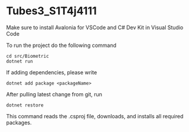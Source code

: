 # Tubes3_S1T4j4111

Make sure to install Avalonia for VSCode and C# Dev Kit in Visual Studio Code

To run the project do the following command
```
cd src/Biometric
dotnet run
```

If adding dependencies, please write
```
dotnet add package <packageName>
```

After pulling latest change from git, run
```
dotnet restore
```
This command reads the .csproj file, downloads, and installs all required packages.